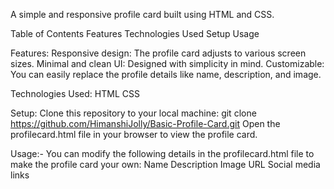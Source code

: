 A simple and responsive profile card built using HTML and CSS.

Table of Contents
Features
Technologies Used
Setup
Usage

Features:
Responsive design: The profile card adjusts to various screen sizes.
Minimal and clean UI: Designed with simplicity in mind.
Customizable: You can easily replace the profile details like name, description, and image.

Technologies Used:
HTML
CSS

Setup:
Clone this repository to your local machine:
git clone https://github.com/HimanshiJolly/Basic-Profile-Card.git
Open the profilecard.html file in your browser to view the profile card.

Usage:-
You can modify the following details in the profilecard.html file to make the profile card your own:
Name
Description
Image URL
Social media links
